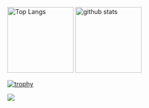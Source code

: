 <p align="left"> 
  <img alt="Top Langs" height="150px" src="https://github-readme-stats.vercel.app/api/top-langs/?username=miiiiiiich&theme=onedark" />
  <img alt="github stats" height="150px" src="https://github-readme-stats.vercel.app/api?username=miiiiiiich&theme=onedark&show_icons=ture" />
</p>

[![trophy](https://github-profile-trophy.vercel.app/?username=miiiiiiich&theme=onedark&column=7)](https://github.com/ryo-ma/github-profile-trophy)

![](https://github-profile-summary-cards.vercel.app/api/cards/profile-details?username=miiiiiiich&theme=onedark)
